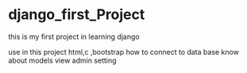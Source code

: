 # django_first_Project

this is my first project in learning django

use in this project
html,c ,bootstrap
how to connect to data base
know about models view admin setting